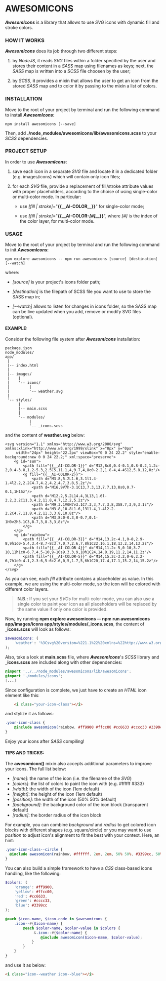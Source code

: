 # AWESOMICONS
__*AwesomIcons*__ is a library that allows to use *SVG* icons with dynamic fill and stroke colors.


### HOW IT WORKS

__*AwesomIcons*__ does its job through two different steps:

1. by *NodeJS*, it reads *SVG* files within a folder specified by the user and stores their content in a *SASS* map using filenames as keys; next, the *SASS* map is written into a *SCSS* file choosen by the user;

2. by *SCSS*, it provides a mixin that allows the user to get an icon from the stored *SASS* map and to color it by passing to the mixin a list of colors.


### INSTALLATION
Move to the root of your project by terminal and run the following command to install __*AwesomIcons*__:

    npm install awesomicons [--save]

Then, add __./node_modules/awesomicons/lib/awesomicons.scss__ to your *SCSS* dependencies.


### PROJECT SETUP
In order to use __*AwesomIcons*__:

1. save each icon in a separate *SVG* file and locate it in a dedicated folder (e.g. images/icons) which will contain only icon files;

2. for each *SVG* file, provide a replacement of fill/stroke attribute values with proper placeholders, according to the choise of using single-color or multi-color mode. In particular:

    - use *[fill | stroke]*="__{{\_\_AI-COLOR\_\_}}__" for single-color mode;

    - use *[fill | stroke]*="__{{\_\_AI-COLOR-*[#]*\_\_}}__", where *[#]* is the index of the color layer, for multi-color mode.


### USAGE
Move to the root of your project by terminal and run the following command to init __*AwesomIcons*__:

    npm explore awesomicons -- npm run awesomicons [source] [destination] [--watch]

where:

- *[source]* is your project's icons folder path;

- *[destination]* is the filepath of SCSS file you want to use to store the SASS map in;

- *[--watch]* allows to listen for changes in icons folder, so the SASS map can be live updated when you add, remove or modify SVG files (optional).

#### __EXAMPLE:__

Consider the following file system after __*AwesomIcons*__ installation:

    package.json
    node_modules/
    app/
     |
     |-- index.html
     |
     |-- images/
     |    |
     |    '-- icons/
     |         |
     |         '-- weather.svg
     |
     '-- styles/
          |
          |-- main.scss
          |
          '-- modules/
               |
               '-- _icons.scss
                
and the content of __weather.svg__ below:

    <svg version="1.1" xmlns="http://www.w3.org/2000/svg" xmlns:xlink="http://www.w3.org/1999/xlink" x="0px" y="0px"
    	 width="24px" height="22.2px" viewBox="0 0 24 22.2" style="enable-background:new 0 0 24 22.2;" xml:space="preserve">
    	<g id="sun">
    		<path fill="{{__AI-COLOR-1}}" d="M12,8c0,0.4-0.1,0.8-0.2,1.2c-2,0.4-3.8,1.2-5.3,2.5C5,11.1,4,9.7,4,8c0-2.2,1.8-4,4-4S12,5.8,12,8z"/>
    		<g fill="{{__AI-COLOR-2}}">
    			<path d="M3.8,5.2L1.6,3.1l1.4-1.4l2.2,2.2C4.7,4.2,4.2,4.7,3.8,5.2z"/>
    			<path d="M16,9V7h-3.1C13,7.3,13,7.7,13,8s0,0.7-0.1,1H16z"/>
    			<path d="M12.2,5.2L14.4,3L13,1.6l-2.2,2.2C11.3,4.2,11.8,4.7,12.2,5.2z"/>
    			<path d="M9,3.1V0H7v3.1C7.3,3,7.7,3,8,3S8.7,3,9,3.1z"/>
    			<path d="M3.8,10.8L1.6,13l1.4,1.4l2.2-2.2C4.7,11.8,4.2,11.3,3.8,10.8z"/>
    			<path d="M3,8c0-0.3,0-0.7,0.1-1H0v2h3.1C3,8.7,3,8.3,3,8z"/>
    		</g>
    	</g>
    	<g id="rainbow">
    		<path fill="{{__AI-COLOR-3}}" d="M14,13.2c-4.1,0-8,2.9-8,9h1c0-5.4,3.4-8,7-8c3.7,0,7,2.6,7,8h1C22,16.1,18,13.2,14,13.2z"/>
    		<path fill="{{__AI-COLOR-4}}" d="M14,11.2c-5,0-10,3.7-10,11h1c0-6.7,4.5-10,9-10s9,3.3,9,10h1C24,14.8,19,11.2,14,11.2z"/>
    		<path fill="{{__AI-COLOR-5}}" d="M14,15.2c-3.2,0-6,2.2-6,7h1c0-4.1,2.3-6,5-6c2.6,0,5,1.7,5,6h1C20,17.4,17.1,15.2,14,15.2z"/>
    	</g>
    </svg>

As you can see, each *fill* attribute contains a placeholder as value. In this example, we are using the multi-color mode, so the icon will be colored with different color layers.

> __N.B.:__ If you set your *SVGs* for multi-color mode, you can also use a single color to paint your icon as all placeholders will be replaced by the same value if only one color is provided.

Now, by running __npm explore awesomicons -- npm run awesomicons app/images/icons app/styles/modules/\_icons.scss__, the content of __\_icons.scss__ will look as follows:

```scss
$awesomicons: (
    'weather': '%3Csvg%20version=%221.1%22%20xmlns=%22http://www.w3.org/2000/svg%22%20xmlns:xlink=%22http://www.w3.org/1999/xlink%22%20x=%220px%22%20y=%220px%22%0A%09%20width=%2224px%22%20height=%2222.2px%22%20viewBox=%220%200%2024%2022.2%22%20style=%22enable-background:new%200%200%2024%2022.2;%22%20xml:space=%22preserve%22%3E%0A%09%3Cg%20id=%22sun%22%3E%0A%09%09%3Cpath%20fill=%22%7B%7B__AI-COLOR-1%7D%7D%22%20d=%22M12,8c0,0.4-0.1,0.8-0.2,1.2c-2,0.4-3.8,1.2-5.3,2.5C5,11.1,4,9.7,4,8c0-2.2,1.8-4,4-4S12,5.8,12,8z%22/%3E%0A%09%09%3Cg%20fill=%22%7B%7B__AI-COLOR-2%7D%7D%22%3E%0A%09%09%09%3Cpath%20d=%22M3.8,5.2L1.6,3.1l1.4-1.4l2.2,2.2C4.7,4.2,4.2,4.7,3.8,5.2z%22/%3E%0A%09%09%09%3Cpath%20d=%22M16,9V7h-3.1C13,7.3,13,7.7,13,8s0,0.7-0.1,1H16z%22/%3E%0A%09%09%09%3Cpath%20d=%22M12.2,5.2L14.4,3L13,1.6l-2.2,2.2C11.3,4.2,11.8,4.7,12.2,5.2z%22/%3E%0A%09%09%09%3Cpath%20d=%22M9,3.1V0H7v3.1C7.3,3,7.7,3,8,3S8.7,3,9,3.1z%22/%3E%0A%09%09%09%3Cpath%20d=%22M3.8,10.8L1.6,13l1.4,1.4l2.2-2.2C4.7,11.8,4.2,11.3,3.8,10.8z%22/%3E%0A%09%09%09%3Cpath%20d=%22M3,8c0-0.3,0-0.7,0.1-1H0v2h3.1C3,8.7,3,8.3,3,8z%22/%3E%0A%09%09%3C/g%3E%0A%09%3C/g%3E%0A%09%3Cg%20id=%22rainbow%22%3E%0A%09%09%3Cpath%20fill=%22%7B%7B__AI-COLOR-3%7D%7D%22%20d=%22M14,13.2c-4.1,0-8,2.9-8,9h1c0-5.4,3.4-8,7-8c3.7,0,7,2.6,7,8h1C22,16.1,18,13.2,14,13.2z%22/%3E%0A%09%09%3Cpath%20fill=%22%7B%7B__AI-COLOR-4%7D%7D%22%20d=%22M14,11.2c-5,0-10,3.7-10,11h1c0-6.7,4.5-10,9-10s9,3.3,9,10h1C24,14.8,19,11.2,14,11.2z%22/%3E%0A%09%09%3Cpath%20fill=%22%7B%7B__AI-COLOR-5%7D%7D%22%20d=%22M14,15.2c-3.2,0-6,2.2-6,7h1c0-4.1,2.3-6,5-6c2.6,0,5,1.7,5,6h1C20,17.4,17.1,15.2,14,15.2z%22/%3E%0A%09%3C/g%3E%0A%3C/svg%3E%0A',
);
```

Also, take a look at __main.scss__ file, where __*AwesomIcons*__'s *SCSS* library and __\_icons.scss__ are included along with other dependencies:
    
```scss
@import '../../node_modules/awesomicons/lib/awesomicons';
@import './modules/icons';
[...]
```
    
Since configuration is complete, we just have to create an *HTML* icon element like this:

```html
    <i class="your-icon-class"></i>
```
 
and stylize it as follows:

```scss
.your-icon-class {
    @include awesomicon(rainbow, #ff9900 #ffcc00 #cc6633 #cccc33 #3399cc);
}
```

Enjoy your icons after *SASS* compiling!

    
#### __TIPS AND TRICKS:__

The __awesomicon()__ mixin also accepts additional parameters to improve your icons. The full list below:
    
* *[name]*: the name of the icon (i.e. the filename of the *SVG*)
* *[colors]*: the list of colors to paint the icon with (e.g. #ffffff #333)
* *[width]*: the width of the icon (1em default)
* *[height]*: the height of the icon (1em default)
* *[position]*: the width of the icon (50% 50% default)
* *[background]*: the background color of the icon block (transparent default)
* *[radius]*: the border radius of the icon block

For example, you can combine *background* and *radius* to get colored icon blocks with different shapes (e.g. square/circle) or you may want to use *position* to adjust icon's alignment to fit the best with your context. Here, an hint:

```scss
.your-icon-class--circle {
  @include awesomicon(rainbow, #ffffff, 2em, 2em, 50% 50%, #3399cc, 50%);
}
```

You can also build a simple framework to have a *CSS* class-based icons handling, like the following:
    
```scss
$colors: (
    'orange': #ff9900,
    'yellow': #ffcc00,
    'red': #cc6633,
    'green': #cccc33,
    'blue': #3399cc
);

@each $icon-name, $icon-code in $awesomicons {
    .icon--#{$icon-name} {
        @each $color-name, $color-value in $colors {
             &.icon--#{$color-name} {
                @include awesomicon($icon-name, $color-value);
            }
        }
    }
}
```

and use it as below:

```html
<i class="icon--weather icon--blue"></i>
```